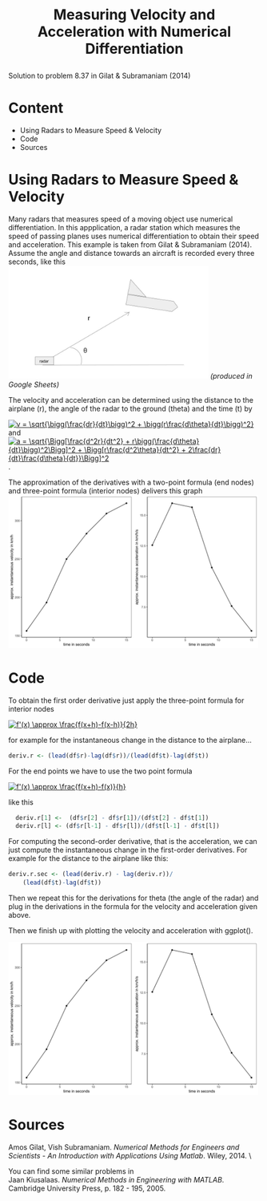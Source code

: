 # <p align='center'>Measuring Velocity and Acceleration with Numerical Differentiation</p>
Solution to problem 8.37 in Gilat \& Subramaniam (2014)

# Content
* Using Radars to Measure Speed & Velocity
* Code
* Sources

# Using Radars to Measure Speed & Velocity
Many radars that measures speed of a moving object use numerical differentiation. 
In this appplication, a radar station which measures the speed of passing planes uses numerical differentiation to obtain their speed and acceleration. This example is taken from Gilat \& Subramaniam (2014). Assume the angle and distance towards an aircraft is recorded every three seconds, like this \
<img src="airplane_pictogram.jpg" width="400">
*(produced in Google Sheets)*

The velocity and acceleration can be determined using the distance to the airplane (r), the angle of the radar to the ground (theta) and the time (t) by 

<a href="https://www.codecogs.com/eqnedit.php?latex=v&space;=&space;\sqrt{\bigg(\frac{dr}{dt}\bigg)^2&space;&plus;&space;\bigg(r\frac{d\theta}{dt}\bigg)^2}" target="_blank"><img src="https://latex.codecogs.com/gif.latex?v&space;=&space;\sqrt{\bigg(\frac{dr}{dt}\bigg)^2&space;&plus;&space;\bigg(r\frac{d\theta}{dt}\bigg)^2}" title="v = \sqrt{\bigg(\frac{dr}{dt}\bigg)^2 + \bigg(r\frac{d\theta}{dt}\bigg)^2}" /></a> \
 and \
<a href="https://www.codecogs.com/eqnedit.php?latex=a&space;=&space;\sqrt{\Bigg[\frac{d^2r}{dt^2}&space;&plus;&space;r\bigg(\frac{d\theta}{dt}\bigg)^2\Bigg]^2&space;&plus;&space;\Bigg[r\frac{d^2\theta}{dt^2}&space;&plus;&space;2\frac{dr}{dt}\frac{d\theta}{dt}}\Bigg]^2" target="_blank"><img src="https://latex.codecogs.com/gif.latex?a&space;=&space;\sqrt{\Bigg[\frac{d^2r}{dt^2}&space;&plus;&space;r\bigg(\frac{d\theta}{dt}\bigg)^2\Bigg]^2&space;&plus;&space;\Bigg[r\frac{d^2\theta}{dt^2}&space;&plus;&space;2\frac{dr}{dt}\frac{d\theta}{dt}}\Bigg]^2" title="a = \sqrt{\Bigg[\frac{d^2r}{dt^2} + r\bigg(\frac{d\theta}{dt}\bigg)^2\Bigg]^2 + \Bigg[r\frac{d^2\theta}{dt^2} + 2\frac{dr}{dt}\frac{d\theta}{dt}}\Bigg]^2" /></a>.

The approximation of the derivatives with a two-point formula (end nodes) and three-point formula (interior nodes) delivers this graph 
\
<img src="RadarSpeed.jpg" width="500">

# Code 

To obtain the first order derivative just apply the three-point formula for interior nodes 

<a href="https://www.codecogs.com/eqnedit.php?latex=f'(x)&space;\approx&space;\frac{f(x&plus;h)-f(x-h)}{2h}" target="_blank"><img src="https://latex.codecogs.com/gif.latex?f'(x)&space;\approx&space;\frac{f(x&plus;h)-f(x-h)}{2h}" title="f'(x) \approx \frac{f(x+h)-f(x-h)}{2h}" /></a>

for example for the instantaneous change in the distance to the airplane...
```r
deriv.r <- (lead(df$r)-lag(df$r))/(lead(df$t)-lag(df$t))
```
For the end points we have to use the two point formula

<a href="https://www.codecogs.com/eqnedit.php?latex=f'(x)&space;\approx&space;\frac{f(x&plus;h)-f(x)}{h}" target="_blank"><img src="https://latex.codecogs.com/gif.latex?f'(x)&space;\approx&space;\frac{f(x&plus;h)-f(x)}{h}" title="f'(x) \approx \frac{f(x+h)-f(x)}{h}" /></a>

like this

```r
  deriv.r[1] <-  (df$r[2] - df$r[1])/(df$t[2] - df$t[1])
  deriv.r[l] <- (df$r[l-1] - df$r[l])/(df$t[l-1] - df$t[l])
```

For computing the second-order derivative, that is the acceleration, we can just compute the instantaneous change in the first-order derivatives.
For example for the distance to the airplane like this:

```r
deriv.r.sec <- (lead(deriv.r) - lag(deriv.r))/
    (lead(df$t)-lag(df$t))
```

Then we repeat this for the derivations for theta (the angle of the radar) and plug in the derivations in the formula for the velocity and acceleration given above.

Then we finish up with plotting the velocity and acceleration with ggplot().

<img src="RadarSpeed.jpg" width="500">

# Sources
Amos Gilat, Vish Subramaniam. *Numerical Methods for Engineers and Scientists - An Introduction with Applications Using Matlab*. Wiley, 2014. \

You can find some similar problems in \
Jaan Kiusalaas. *Numerical Methods in Engineering with MATLAB*. Cambridge University Press, p. 182 - 195, 2005.
